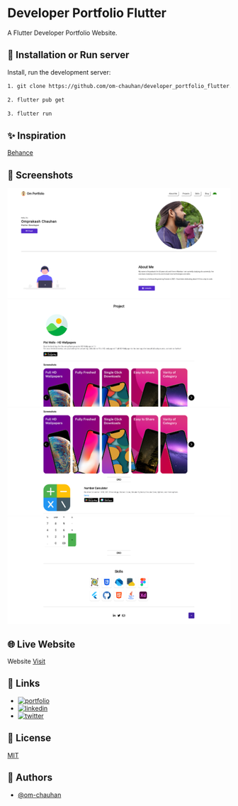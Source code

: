 # Developer Portfolio Flutter

A Flutter Developer Portfolio Website.

## 🚀 Installation or Run server

Install, run the development server:

```bash
1. git clone https://github.com/om-chauhan/developer_portfolio_flutter.git
```
```bash
2. flutter pub get
```
```bash
3. flutter run
```

## ✨ Inspiration

[Behance](https://www.behance.net/gallery/124943121/Portfolio?tracking_source=search_projects%7Cportfolio%20designer&)

## 👤 Screenshots

![Screen 1](/screenshot/Portfolio-1.png) ![Screen 2](/screenshot/Portfolio-2.png)
![Screen 3](/screenshot/Portfolio-3.png) ![Screen 4](/screenshot/Portfolio-4.png)
<!--![App Screenshot](/screenshot/Screenshot_1.png)-->

## 🌐 Live Website

Website [Visit](https://www.om-chauhan.co.in/)

## 🔗 Links

- [![portfolio](https://img.shields.io/badge/my_portfolio-000?style=for-the-badge&logo=ko-fi&logoColor=white)](https://om-chauhan.co.in)
- [![linkedin](https://img.shields.io/badge/linkedin-0A66C2?style=for-the-badge&logo=linkedin&logoColor=white)](https://www.linkedin.com/in/omprakash-chauhan/)
- [![twitter](https://img.shields.io/badge/twitter-1DA1F2?style=for-the-badge&logo=twitter&logoColor=white)](https://twitter.com/_Omi_Op)

## 🔑 License

[MIT](/LICENSE)

## 👤 Authors

- [@om-chauhan](https://github.com/om-chauhan)
